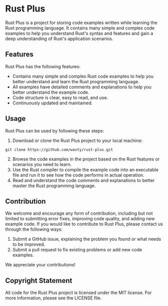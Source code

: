 # Rust Plus

Rust Plus is a project for storing code examples written while learning the Rust programming language. It contains many simple and complex code examples to help you understand Rust's syntax and features and gain a deep understanding of Rust's application scenarios.

## Features

Rust Plus has the following features:

- Contains many simple and complex Rust code examples to help you better understand and learn the Rust programming language.
- All examples have detailed comments and explanations to help you better understand the example code.
- Code structure is clear, easy to read, and use.
- Continuously updated and maintained.

## Usage

Rust Plus can be used by following these steps:

1. Download or clone the Rust Plus project to your local machine:

```
git clone https://github.com/wavty/rust-plus.git
```

2. Browse the code examples in the project based on the Rust features or scenarios you need to learn.
3. Use the Rust compiler to compile the example code into an executable file and run it to see how the code performs in actual operation.
4. Read and understand the code comments and explanations to better master the Rust programming language.

## Contribution

We welcome and encourage any form of contribution, including but not limited to submitting error fixes, improving code quality, and adding new example code. If you would like to contribute to Rust Plus, please contact us through the following ways:

1. Submit a GitHub issue, explaining the problem you found or what needs to be improved.
2. Submit a pull request to fix existing problems or add new code examples.

We appreciate your contributions!

## Copyright Statement

All code for the Rust Plus project is licensed under the MIT license. For more information, please see the LICENSE file.
